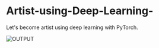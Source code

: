 # Artist-using-Deep-Learning-
Let's become artist using deep learning with PyTorch. 

![OUTPUT](https://github.com/vdnew/Artist-using-Deep-Learning-/blob/main/OUTPUT.png)
